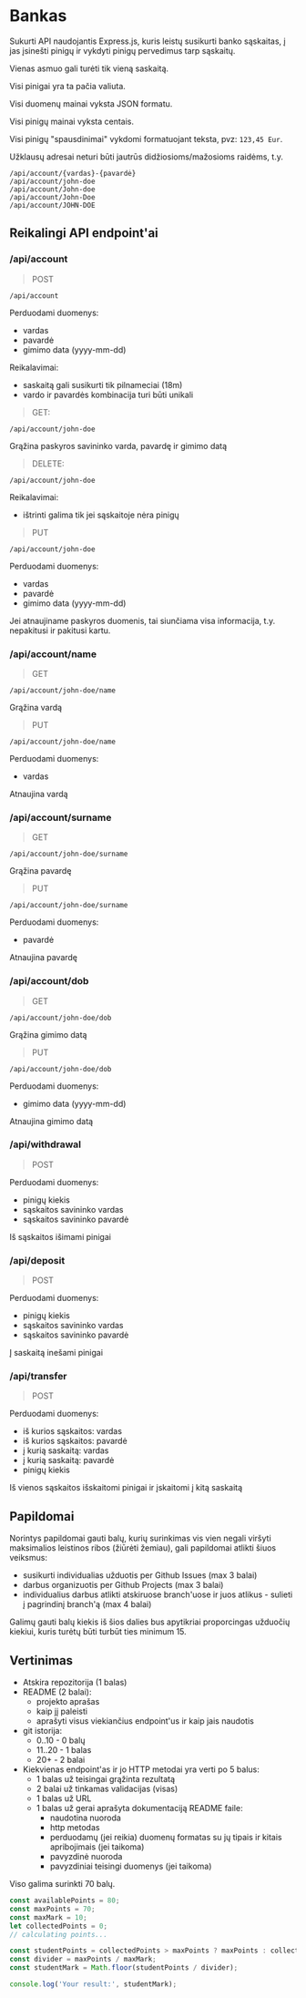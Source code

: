 # Bankas

Sukurti API naudojantis Express.js, kuris leistų susikurti banko sąskaitas, į jas įsinešti pinigų ir vykdyti pinigų pervedimus tarp sąskaitų.

Vienas asmuo gali turėti tik vieną saskaitą.

Visi pinigai yra ta pačia valiuta.

Visi duomenų mainai vyksta JSON formatu.

Visi pinigų mainai vyksta centais.

Visi pinigų "spausdinimai" vykdomi formatuojant teksta, pvz: `123,45 Eur`.

Užklausų adresai neturi būti jautrūs didžiosioms/mažosioms raidėms, t.y.

```
/api/account/{vardas}-{pavardė}
/api/account/john-doe
/api/account/John-doe
/api/account/John-Doe
/api/account/JOHN-DOE
```

## Reikalingi API endpoint'ai

### /api/account

> POST

```
/api/account
```

Perduodami duomenys:

-   vardas
-   pavardė
-   gimimo data (yyyy-mm-dd)

Reikalavimai:

-   saskaitą gali susikurti tik pilnameciai (18m)
-   vardo ir pavardės kombinacija turi būti unikali

> GET:

```
/api/account/john-doe
```

Grąžina paskyros savininko varda, pavardę ir gimimo datą

> DELETE:

```
/api/account/john-doe
```

Reikalavimai:

-   ištrinti galima tik jei sąskaitoje nėra pinigų

> PUT

```
/api/account/john-doe
```

Perduodami duomenys:

-   vardas
-   pavardė
-   gimimo data (yyyy-mm-dd)

Jei atnaujiname paskyros duomenis, tai siunčiama visa informacija, t.y. nepakitusi ir pakitusi kartu.

### /api/account/name

> GET

```
/api/account/john-doe/name
```

Grąžina vardą

> PUT

```
/api/account/john-doe/name
```

Perduodami duomenys:

-   vardas

Atnaujina vardą

### /api/account/surname

> GET

```
/api/account/john-doe/surname
```

Grąžina pavardę

> PUT

```
/api/account/john-doe/surname
```

Perduodami duomenys:

-   pavardė

Atnaujina pavardę

### /api/account/dob

> GET

```
/api/account/john-doe/dob
```

Grąžina gimimo datą

> PUT

```
/api/account/john-doe/dob
```

Perduodami duomenys:

-   gimimo data (yyyy-mm-dd)

Atnaujina gimimo datą

### /api/withdrawal

> POST

Perduodami duomenys:

-   pinigų kiekis
-   sąskaitos savininko vardas
-   sąskaitos savininko pavardė

Iš sąskaitos išimami pinigai

### /api/deposit

> POST

Perduodami duomenys:

-   pinigų kiekis
-   sąskaitos savininko vardas
-   sąskaitos savininko pavardė

Į saskaitą inešami pinigai

### /api/transfer

> POST

Perduodami duomenys:

-   iš kurios sąskaitos: vardas
-   iš kurios sąskaitos: pavardė
-   į kurią saskaitą: vardas
-   į kurią saskaitą: pavardė
-   pinigų kiekis

Iš vienos sąskaitos išskaitomi pinigai ir įskaitomi į kitą saskaitą

## Papildomai

Norintys papildomai gauti balų, kurių surinkimas vis vien negali viršyti maksimalios leistinos ribos (žiūrėti žemiau), gali papildomai atlikti šiuos veiksmus:

-   susikurti individualias užduotis per Github Issues (max 3 balai)
-   darbus organizuotis per Github Projects (max 3 balai)
-   individualius darbus atlikti atskiruose branch'uose ir juos atlikus - sulieti į pagrindinį branch'ą (max 4 balai)

Galimų gauti balų kiekis iš šios dalies bus apytikriai proporcingas užduočių kiekiui, kuris turėtų būti turbūt ties minimum 15.

## Vertinimas

-   Atskira repozitorija (1 balas)
-   README (2 balai):
    -   projekto aprašas
    -   kaip jį paleisti
    -   aprašyti visus viekiančius endpoint'us ir kaip jais naudotis
-   git istorija:
    -   0..10 - 0 balų
    -   11..20 - 1 balas
    -   20+ - 2 balai
-   Kiekvienas endpoint'as ir jo HTTP metodai yra verti po 5 balus:
    -   1 balas už teisingai grąžinta rezultatą
    -   2 balai už tinkamas validacijas (visas)
    -   1 balas už URL
    -   1 balas už gerai aprašyta dokumentaciją README faile:
        -   naudotina nuoroda
        -   http metodas
        -   perduodamų (jei reikia) duomenų formatas su jų tipais ir kitais apribojimais (jei taikoma)
        -   pavyzdinė nuoroda
        -   pavyzdiniai teisingi duomenys (jei taikoma)

Viso galima surinkti 70 balų.

```js
const availablePoints = 80;
const maxPoints = 70;
const maxMark = 10;
let collectedPoints = 0;
// calculating points...

const studentPoints = collectedPoints > maxPoints ? maxPoints : collectedPoints;
const divider = maxPoints / maxMark;
const studentMark = Math.floor(studentPoints / divider);

console.log('Your result:', studentMark);
```
